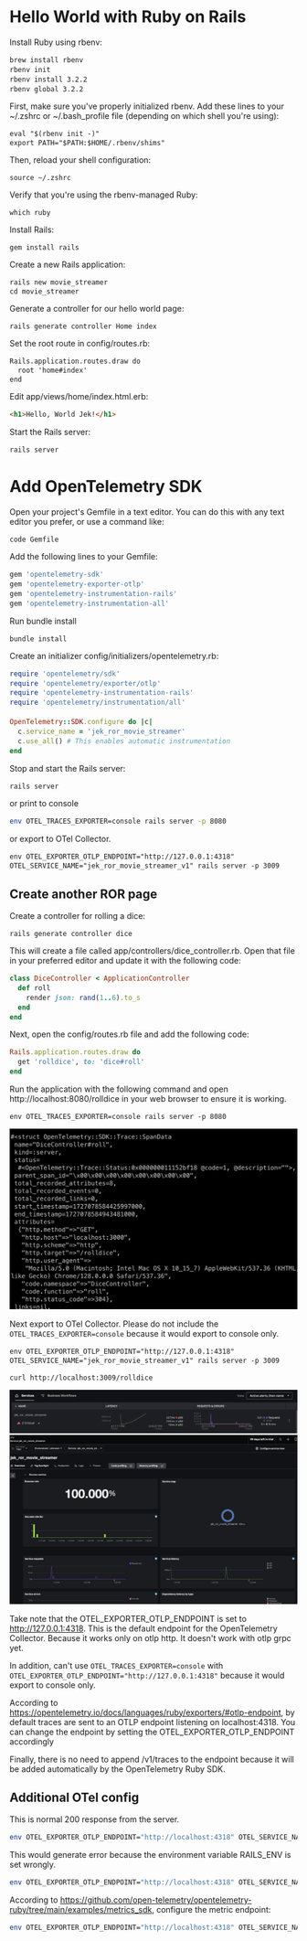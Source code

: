 # Hello World with Ruby on Rails

Install Ruby using rbenv:

```bash
brew install rbenv
rbenv init
rbenv install 3.2.2
rbenv global 3.2.2
```

First, make sure you've properly initialized rbenv. Add these lines to your ~/.zshrc or ~/.bash_profile file (depending on which shell you're using):

```
eval "$(rbenv init -)"
export PATH="$PATH:$HOME/.rbenv/shims"
```

Then, reload your shell configuration:

```
source ~/.zshrc
```

Verify that you're using the rbenv-managed Ruby:

```
which ruby
```

Install Rails:

```
gem install rails
```

Create a new Rails application:

```
rails new movie_streamer
cd movie_streamer
```

Generate a controller for our hello world page:
```
rails generate controller Home index
```

Set the root route in config/routes.rb:
```
Rails.application.routes.draw do
  root 'home#index'
end
```

Edit app/views/home/index.html.erb:

```html
<h1>Hello, World Jek!</h1>
```

Start the Rails server:
```bash
rails server
```

# Add OpenTelemetry SDK
Open your project's Gemfile in a text editor. You can do this with any text editor you prefer, or use a command like:
```
code Gemfile
```

Add the following lines to your Gemfile:
```ruby
gem 'opentelemetry-sdk'
gem 'opentelemetry-exporter-otlp'
gem 'opentelemetry-instrumentation-rails'
gem 'opentelemetry-instrumentation-all'
```

Run bundle install
```
bundle install
```

Create an initializer config/initializers/opentelemetry.rb:
```ruby
require 'opentelemetry/sdk'
require 'opentelemetry/exporter/otlp'
require 'opentelemetry-instrumentation-rails'
require 'opentelemetry/instrumentation/all'

OpenTelemetry::SDK.configure do |c|
  c.service_name = 'jek_ror_movie_streamer'
  c.use_all() # This enables automatic instrumentation
end
```

Stop and start the Rails server:

```bash
rails server
```
or print to console
```bash
env OTEL_TRACES_EXPORTER=console rails server -p 8080
```

or export to OTel Collector. 
```
env OTEL_EXPORTER_OTLP_ENDPOINT="http://127.0.0.1:4318" OTEL_SERVICE_NAME="jek_ror_movie_streamer_v1" rails server -p 3009
```

## Create another ROR page
Create a controller for rolling a dice:
```
rails generate controller dice
```

This will create a file called app/controllers/dice_controller.rb. Open that file in your preferred editor and update it with the following code:

```ruby
class DiceController < ApplicationController
  def roll
    render json: rand(1..6).to_s
  end
end
```

Next, open the config/routes.rb file and add the following code:
```ruby
Rails.application.routes.draw do
  get 'rolldice', to: 'dice#roll'
end
```

Run the application with the following command and open http://localhost:8080/rolldice in your web browser to ensure it is working.
```
env OTEL_TRACES_EXPORTER=console rails server -p 8080
```
![](proof1.png)

Next export to OTel Collector. Please do not include the `OTEL_TRACES_EXPORTER=console` because it would export to console only.
```
env OTEL_EXPORTER_OTLP_ENDPOINT="http://127.0.0.1:4318" OTEL_SERVICE_NAME="jek_ror_movie_streamer_v1" rails server -p 3009
```

```bash
curl http://localhost:3009/rolldice
```

![](proof2.png)
![](proof3.png)

Take note that the OTEL_EXPORTER_OTLP_ENDPOINT is set to http://127.0.0.1:4318. This is the default endpoint for the OpenTelemetry Collector. Because it works only on otlp http. It doesn't work with otlp grpc yet.  

In addition, can't use `OTEL_TRACES_EXPORTER=console` with `OTEL_EXPORTER_OTLP_ENDPOINT="http://127.0.0.1:4318"` because it would export to console only.

According to https://opentelemetry.io/docs/languages/ruby/exporters/#otlp-endpoint, by default traces are sent to an OTLP endpoint listening on localhost:4318. You can change the endpoint by setting the OTEL_EXPORTER_OTLP_ENDPOINT accordingly

Finally, there is no need to append /v1/traces to the endpoint because it will be added automatically by the OpenTelemetry Ruby SDK.



## Additional OTel config

This is normal 200 response from the server.
```bash
env OTEL_EXPORTER_OTLP_ENDPOINT="http://localhost:4318" OTEL_SERVICE_NAME="jek_ror_movie_streamer_v1" OTEL_RESOURCE_ATTRIBUTES="deployment.environment=jek-sandbox,service.version=55.66" RAILS_ENV="development" rails server -p 3009
```

This would generate error because the environment variable RAILS_ENV is set wrongly.
```bash
env OTEL_EXPORTER_OTLP_ENDPOINT="http://localhost:4318" OTEL_SERVICE_NAME="jek_ror_movie_streamer_v1" OTEL_RESOURCE_ATTRIBUTES="deployment.environment=jek-sandbox,service.version=55.66" RAILS_ENV="jek-dev" rails server -p 3009
```

According to https://github.com/open-telemetry/opentelemetry-ruby/tree/main/examples/metrics_sdk, configure the metric endpoint:

```bash
env OTEL_EXPORTER_OTLP_ENDPOINT="http://localhost:4318" OTEL_SERVICE_NAME="jek_ror_movie_streamer_v2" OTEL_RESOURCE_ATTRIBUTES="deployment.environment=jek-sandbox,service.version=55.66" OTEL_EXPORTER_OTLP_METRICS_ENDPOINT="http://localhost:4318/v1/metrics" RAILS_ENV="development" rails server -p 3009
```
